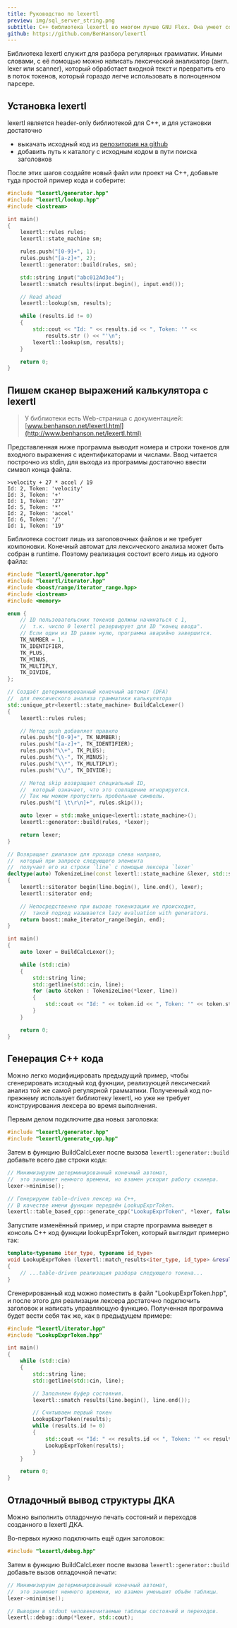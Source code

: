 ```yaml
---
title: Руководство по lexertl
preview: img/sql_server_string.png
subtitle: C++ библиотека lexertl во многом лучше GNU Flex. Она умеет создавать лексические анализаторы из правил в runtime, может обрабатывать unicode, и даже умеет генерировать код сканера на C++. Библиотека header-only и очень проста в установке.
github: https://github.com/BenHanson/lexertl
---
```


Библиотека lexertl служит для разбора регулярных грамматик. Иными словами, с её помощью можно написать лексический анализатор (англ. lexer или scanner), который обработает входной текст и превратить его в поток токенов, который гораздо легче использовать в полноценном парсере.

## Установка lexertl

lexertl является header-only библиотекой для C++, и для установки достаточно

- выкачать исходный код из [репозитория на github](https://github.com/BenHanson/lexertl)
- добавить путь к каталогу с исходным кодом в пути поиска заголовков

После этих шагов создайте новый файл или проект на C++, добавьте туда простой пример кода и соберите:

```cpp
#include "lexertl/generator.hpp"
#include "lexertl/lookup.hpp"
#include <iostream>

int main()
{
    lexertl::rules rules;
    lexertl::state_machine sm;

    rules.push("[0-9]+", 1);
    rules.push("[a-z]+", 2);
    lexertl::generator::build(rules, sm);

    std::string input("abc012Ad3e4");
    lexertl::smatch results(input.begin(), input.end());

    // Read ahead
    lexertl::lookup(sm, results);

    while (results.id != 0)
    {
        std::cout << "Id: " << results.id << ", Token: '" <<
            results.str () << "'\n";
        lexertl::lookup(sm, results);
    }

    return 0;
}
```

## Пишем сканер выражений калькулятора с lexertl

> У библиотеки есть Web-страница с документацией: [www.benhanson.net/lexertl.html](http://www.benhanson.net/lexertl.html)

Представленная ниже программа выводит номера и строки токенов для входного выражения с идентификаторами и числами. Ввод читается построчно из stdin, для выхода из программы достаточно ввести символ конца файла.

```
>velocity + 27 * accel / 19
Id: 2, Token: 'velocity'
Id: 3, Token: '+'
Id: 1, Token: '27'
Id: 5, Token: '*'
Id: 2, Token: 'accel'
Id: 6, Token: '/'
Id: 1, Token: '19'
```

Библиотека состоит лишь из заголовочных файлов и не требует компоновки. Конечный автомат для лексического анализа может быть собран в runtime. Поэтому реализация состоит всего лишь из одного файла:

```cpp
#include "lexertl/generator.hpp"
#include "lexertl/iterator.hpp"
#include <boost/range/iterator_range.hpp>
#include <iostream>
#include <memory>

enum {
    // ID пользовательских токенов должны начинаться с 1,
    //  т.к. число 0 lexertl резервирует для ID "конец ввода".
    // Если один из ID равен нулю, программа аварийно завершится.
    TK_NUMBER = 1,
    TK_IDENTIFIER,
    TK_PLUS,
    TK_MINUS,
    TK_MULTIPLY,
    TK_DIVIDE,
};

// Создаёт детерминированный конечный автомат (DFA)
//  для лексического анализа грамматики калькулятора
std::unique_ptr<lexertl::state_machine> BuildCalcLexer()
{
    lexertl::rules rules;

    // Метод push добавляет правило
    rules.push("[0-9]+", TK_NUMBER);
    rules.push("[a-z]+", TK_IDENTIFIER);
    rules.push("\\+", TK_PLUS);
    rules.push("\\-", TK_MINUS);
    rules.push("\\*", TK_MULTIPLY);
    rules.push("\\/", TK_DIVIDE);

    // Метод skip возвращает специальный ID,
    //  который означает, что это совпадение игнорируется.
    // Так мы можем пропустить пробельные символы.
    rules.push("[ \t\r\n]+", rules.skip());

    auto lexer = std::make_unique<lexertl::state_machine>();
    lexertl::generator::build(rules, *lexer);

    return lexer;
}

// Возвращает диапазон для прохода слева направо,
//  который при запросе следующего элемента
//  получает его из строки `line` с помощью лексера `lexer`
decltype(auto) TokenizeLine(const lexertl::state_machine &lexer, std::string &line)
{
    lexertl::siterator begin(line.begin(), line.end(), lexer);
    lexertl::siterator end;

    // Непосредственно при вызове токенизации не происходит,
    //  такой подход называется lazy evaluation with generators.
    return boost::make_iterator_range(begin, end);
}

int main()
{
    auto lexer = BuildCalcLexer();

    while (std::cin)
    {
        std::string line;
        std::getline(std::cin, line);
        for (auto &token : TokenizeLine(*lexer, line))
        {
            std::cout << "Id: " << token.id << ", Token: '" << token.str() << "'\n";
        }
    }

    return 0;
}
```

## Генерация C++ кода

Можно легко модифицировать предыдущий пример, чтобы сгенерировать исходный код фукнции, реализующей лексический анализ той же самой регулярной грамматики. Полученный код по-прежнему использует библиотеку lexertl, но уже не требует конструирования лексера во время выполнения.

Первым делом подключите два новых заголовка:

```cpp
#include "lexertl/generator.hpp"
#include "lexertl/generate_cpp.hpp"
```

Затем в функцию BuildCalcLexer после вызова `lexertl::generator::build` добавьте всего две строки кода:

```cpp
// Минимизируем детерминированный конечный автомат,
//  это занимает немного времени, но взамен ускорит работу сканера.
lexer->minimise();

// Генерируем table-driven лексер на C++,
// В качестве имени функции передаём LookupExprToken.
lexertl::table_based_cpp::generate_cpp("LookupExprToken", *lexer, false, std::cout);
```

Запустите изменённый пример, и при старте программа выведет в консоль C++ код функции lookupExprToken, который выглядит примерно так:

```cpp
template<typename iter_type, typename id_type>
void LookupExprToken (lexertl::match_results<iter_type, id_type> &results_)
{
    // ...table-driven реализация разбора следующего токена...
}
```

Сгенерированный код можно поместить в файл "LookupExprToken.hpp", и после этого для реализации лексера достаточно подключить заголовок и написать управляющую функцию. Полученная программа будет вести себя так же, как в предыдущем примере:

```cpp
#include "lexertl/iterator.hpp"
#include "LookupExprToken.hpp"

int main()
{
    while (std::cin)
    {
        std::string line;
        std::getline(std::cin, line);

        // Заполняем буфер состояния.
        lexertl::smatch results(line.begin(), line.end());

        // Cчитываем первый токен
        LookupExprToken(results);
        while (results.id != 0)
        {
            std::cout << "Id: " << results.id << ", Token: '" << results.str() << "'\n";
            LookupExprToken(results);
        }
    }

    return 0;
}
```

## Отладочный вывод структуры ДКА

Можно выполнить отладочную печать состояний и переходов созданного в lexertl ДКА.

Во-первых нужно подключить ещё один заголовок:

```cpp
#include "lexertl/debug.hpp"
```

Затем в функцию BuildCalcLexer после вызова `lexertl::generator::build` добавьте вызов отладочной печати:

```cpp
// Минимизируем детерминированный конечный автомат,
//  это занимает немного времени, но взамен уменьшит объём таблицы.
lexer->minimise();

// Выводим в stdout человекочитаемые таблицы состояний и переходов.
lexertl::debug::dump(*lexer, std::cout);
```
